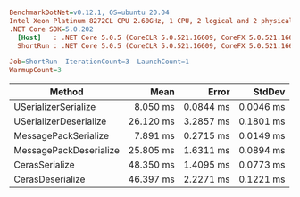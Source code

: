 ``` ini

BenchmarkDotNet=v0.12.1, OS=ubuntu 20.04
Intel Xeon Platinum 8272CL CPU 2.60GHz, 1 CPU, 2 logical and 2 physical cores
.NET Core SDK=5.0.202
  [Host]   : .NET Core 5.0.5 (CoreCLR 5.0.521.16609, CoreFX 5.0.521.16609), X64 RyuJIT
  ShortRun : .NET Core 5.0.5 (CoreCLR 5.0.521.16609, CoreFX 5.0.521.16609), X64 RyuJIT

Job=ShortRun  IterationCount=3  LaunchCount=1  
WarmupCount=3  

```
|                 Method |      Mean |     Error |    StdDev |
|----------------------- |----------:|----------:|----------:|
|   USerializerSerialize |  8.050 ms | 0.0844 ms | 0.0046 ms |
| USerializerDeserialize | 26.120 ms | 3.2857 ms | 0.1801 ms |
|   MessagePackSerialize |  7.891 ms | 0.2715 ms | 0.0149 ms |
| MessagePackDeserialize | 25.805 ms | 1.6311 ms | 0.0894 ms |
|         CerasSerialize | 48.350 ms | 1.4095 ms | 0.0773 ms |
|       CerasDeserialize | 46.397 ms | 2.2271 ms | 0.1221 ms |
